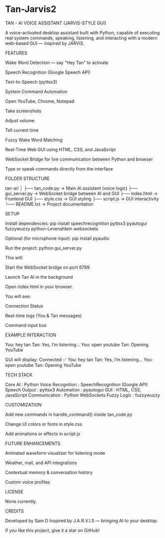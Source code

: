 # Tan-Jarvis2
TAN - AI VOICE ASSISTANT (JARVIS-STYLE GUI)

A voice-activated desktop assistant built with Python, capable of executing real system commands, speaking, listening, and interacting with a modern web-based GUI — inspired by JARVIS.

FEATURES

Wake Word Detection — say "Hey Tan" to activate

Speech Recognition (Google Speech API)

Text-to-Speech (pyttsx3)

System Command Automation

Open YouTube, Chrome, Notepad

Take screenshots

Adjust volume

Tell current time

Fuzzy Wake Word Matching

Real-Time Web GUI using HTML, CSS, and JavaScript

WebSocket Bridge for live communication between Python and browser

Type or speak commands directly from the interface

FOLDER STRUCTURE

tan-ai/
│
├── tan_code.py → Main AI assistant (voice logic)
├── gui_server.py → WebSocket bridge between AI and GUI
├── index.html → Frontend GUI
├── style.css → GUI styling
├── script.js → GUI interactivity
└── README.txt → Project documentation

SETUP

Install dependencies:
pip install speechrecognition pyttsx3 pyautogui fuzzywuzzy python-Levenshtein websockets

Optional (for microphone input):
pip install pyaudio

Run the project:
python gui_server.py

This will:

Start the WebSocket bridge on port 6789

Launch Tan AI in the background

Open index.html in your browser.

You will see:

Connection Status

Real-time logs (You & Tan messages)

Command input box

EXAMPLE INTERACTION

You: hey tan
Tan: Yes, I’m listening...
You: open youtube
Tan: Opening YouTube

GUI will display:
Connected ✅
You: hey tan
Tan: Yes, I’m listening...
You: open youtube
Tan: Opening YouTube

TECH STACK

Core AI : Python
Voice Recognition : SpeechRecognition (Google API)
Speech Output : pyttsx3
Automation : pyautogui
GUI : HTML, CSS, JavaScript
Communication : Python WebSockets
Fuzzy Logic : fuzzywuzzy

CUSTOMIZATION

Add new commands in handle_command() inside tan_code.py

Change UI colors or fonts in style.css

Add animations or effects in script.js

FUTURE ENHANCEMENTS

Animated waveform visualizer for listening mode

Weather, mail, and API integrations

Contextual memory & conversation history

Custom voice profiles

LICENSE

None currently.

CREDITS

Developed by Sam D
Inspired by J.A.R.V.I.S — bringing AI to your desktop.

If you like this project, give it a star on GitHub!
